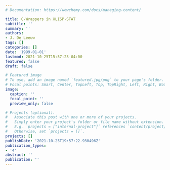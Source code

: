 ```yaml
---
# Documentation: https://wowchemy.com/docs/managing-content/

title: C-Wrappers in XLISP-STAT
subtitle: ''
summary: ''
authors:
- J. De Leeuw
tags: []
categories: []
date: '1999-01-01'
lastmod: 2021-10-25T15:57:23-04:00
featured: false
draft: false

# Featured image
# To use, add an image named `featured.jpg/png` to your page's folder.
# Focal points: Smart, Center, TopLeft, Top, TopRight, Left, Right, BottomLeft, Bottom, BottomRight.
image:
  caption: ''
  focal_point: ''
  preview_only: false

# Projects (optional).
#   Associate this post with one or more of your projects.
#   Simply enter your project's folder or file name without extension.
#   E.g. `projects = ["internal-project"]` references `content/project/deep-learning/index.md`.
#   Otherwise, set `projects = []`.
projects: []
publishDate: '2021-10-25T19:57:22.930496Z'
publication_types:
- '4'
abstract: ''
publication: ''
---
```

